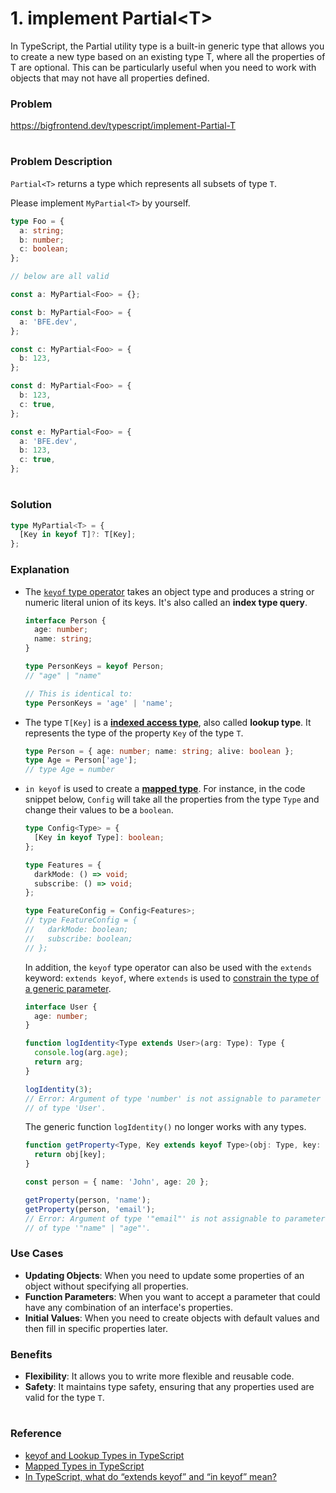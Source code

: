# 1. implement Partial\<T\>

In TypeScript, the Partial<T> utility type is a built-in generic type that allows you to create a new type based on an existing type T, where all the properties of T are optional. This can be particularly useful when you need to work with objects that may not have all properties defined.

### Problem

https://bigfrontend.dev/typescript/implement-Partial-T

#

### Problem Description

`Partial<T>` returns a type which represents all subsets of type `T`.

Please implement `MyPartial<T>` by yourself.

```ts
type Foo = {
  a: string;
  b: number;
  c: boolean;
};

// below are all valid

const a: MyPartial<Foo> = {};

const b: MyPartial<Foo> = {
  a: 'BFE.dev',
};

const c: MyPartial<Foo> = {
  b: 123,
};

const d: MyPartial<Foo> = {
  b: 123,
  c: true,
};

const e: MyPartial<Foo> = {
  a: 'BFE.dev',
  b: 123,
  c: true,
};
```

#

### Solution

```ts
type MyPartial<T> = {
  [Key in keyof T]?: T[Key];
};
```

### Explanation

- The [`keyof` type operator](https://www.typescriptlang.org/docs/handbook/2/keyof-types.html) takes an object type and produces a string or numeric literal union of its keys. It's also called an **index type query**.

  ```ts
  interface Person {
    age: number;
    name: string;
  }

  type PersonKeys = keyof Person;
  // "age" | "name"

  // This is identical to:
  type PersonKeys = 'age' | 'name';
  ```

- The type `T[Key]` is a [**indexed access type**](https://www.typescriptlang.org/docs/handbook/2/indexed-access-types.html), also called **lookup type**. It represents the type of the property `Key` of the type `T`.

  ```ts
  type Person = { age: number; name: string; alive: boolean };
  type Age = Person['age'];
  // type Age = number
  ```

- `in keyof` is used to create a [**mapped type**](https://www.typescriptlang.org/docs/handbook/2/mapped-types.html). For instance, in the code snippet below, `Config` will take all the properties from the type `Type` and change their values to be a `boolean`.

  ```ts
  type Config<Type> = {
    [Key in keyof Type]: boolean;
  };

  type Features = {
    darkMode: () => void;
    subscribe: () => void;
  };

  type FeatureConfig = Config<Features>;
  // type FeatureConfig = {
  //   darkMode: boolean;
  //   subscribe: boolean;
  // };
  ```

  In addition, the `keyof` type operator can also be used with the `extends` keyword: `extends keyof`, where `extends` is used to [constrain the type of a generic parameter](https://www.typescriptlang.org/docs/handbook/2/generics.html#generic-constraints).

  ```ts
  interface User {
    age: number;
  }

  function logIdentity<Type extends User>(arg: Type): Type {
    console.log(arg.age);
    return arg;
  }

  logIdentity(3);
  // Error: Argument of type 'number' is not assignable to parameter
  // of type 'User'.
  ```

  The generic function `logIdentity()` no longer works with any types.

  ```ts
  function getProperty<Type, Key extends keyof Type>(obj: Type, key: Key) {
    return obj[key];
  }

  const person = { name: 'John', age: 20 };

  getProperty(person, 'name');
  getProperty(person, 'email');
  // Error: Argument of type '"email"' is not assignable to parameter
  // of type '"name" | "age"'.
  ```

### Use Cases

* **Updating Objects**: When you need to update some properties of an object without specifying all properties.
* **Function Parameters**: When you want to accept a parameter that could have any combination of an interface's properties.
* **Initial Values**: When you need to create objects with default values and then fill in specific properties later.

### Benefits

* **Flexibility**: It allows you to write more flexible and reusable code.
* **Safety**: It maintains type safety, ensuring that any properties used are valid for the type `T`.


#

### Reference

- [keyof and Lookup Types in TypeScript](https://mariusschulz.com/blog/keyof-and-lookup-types-in-typescript)
- [Mapped Types in TypeScript](https://mariusschulz.com/blog/mapped-types-in-typescript#modeling-object-freeze-with-mapped-types)
- [In TypeScript, what do “extends keyof” and “in keyof” mean?](https://stackoverflow.com/questions/57337598/in-typescript-what-do-extends-keyof-and-in-keyof-mean)
